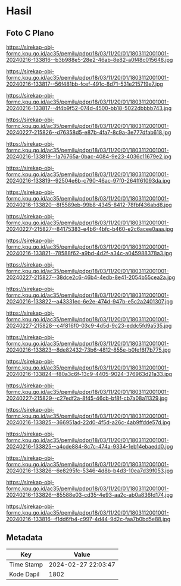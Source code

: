 # Hasil

## Foto C Plano

https://sirekap-obj-formc.kpu.go.id/ac35/pemilu/pdpr/18/03/11/20/01/1803112001001-20240216-133816--b3b988e5-28e2-46ab-8e82-a0f48c015648.jpg

https://sirekap-obj-formc.kpu.go.id/ac35/pemilu/pdpr/18/03/11/20/01/1803112001001-20240216-133817--56f481bb-fcef-491c-8d71-531e215719e7.jpg

https://sirekap-obj-formc.kpu.go.id/ac35/pemilu/pdpr/18/03/11/20/01/1803112001001-20240216-133817--4f4b9f52-074d-4500-bb18-5022dbbbb743.jpg

https://sirekap-obj-formc.kpu.go.id/ac35/pemilu/pdpr/18/03/11/20/01/1803112001001-20240227-215826--d76358d5-e87b-4fa7-8c9a-3e777dfab618.jpg

https://sirekap-obj-formc.kpu.go.id/ac35/pemilu/pdpr/18/03/11/20/01/1803112001001-20240216-133819--1a76765a-0bac-4084-9e23-4036c11679e2.jpg

https://sirekap-obj-formc.kpu.go.id/ac35/pemilu/pdpr/18/03/11/20/01/1803112001001-20240216-133819--92504e6b-c790-46ac-97f0-264ff61093da.jpg

https://sirekap-obj-formc.kpu.go.id/ac35/pemilu/pdpr/18/03/11/20/01/1803112001001-20240216-133820--8f5589eb-99b8-4345-8412-78fbf436abd8.jpg

https://sirekap-obj-formc.kpu.go.id/ac35/pemilu/pdpr/18/03/11/20/01/1803112001001-20240227-215827--84175383-e4b6-4bfc-b460-e2c6acee0aaa.jpg

https://sirekap-obj-formc.kpu.go.id/ac35/pemilu/pdpr/18/03/11/20/01/1803112001001-20240216-133821--78588f62-a9bd-4d2f-a34c-a045988378a3.jpg

https://sirekap-obj-formc.kpu.go.id/ac35/pemilu/pdpr/18/03/11/20/01/1803112001001-20240227-215827--38dce2c6-46b4-4edb-8e41-2054b55cea2a.jpg

https://sirekap-obj-formc.kpu.go.id/ac35/pemilu/pdpr/18/03/11/20/01/1803112001001-20240216-133822--a43331ec-6e2e-474d-947b-e5c2a2401307.jpg

https://sirekap-obj-formc.kpu.go.id/ac35/pemilu/pdpr/18/03/11/20/01/1803112001001-20240227-215828--c4f816f0-03c9-4d5d-9c23-eddc5fd9a535.jpg

https://sirekap-obj-formc.kpu.go.id/ac35/pemilu/pdpr/18/03/11/20/01/1803112001001-20240216-133823--8de82432-73b6-4812-855e-b0fef6f7b775.jpg

https://sirekap-obj-formc.kpu.go.id/ac35/pemilu/pdpr/18/03/11/20/01/1803112001001-20240216-133824--f80a3c6f-13c9-4405-9024-376963d21a33.jpg

https://sirekap-obj-formc.kpu.go.id/ac35/pemilu/pdpr/18/03/11/20/01/1803112001001-20240227-215829--c27edf2a-8f45-46cb-bf8f-cb7a08a11329.jpg

https://sirekap-obj-formc.kpu.go.id/ac35/pemilu/pdpr/18/03/11/20/01/1803112001001-20240216-133825--366951ad-22d0-4f5d-a26c-4ab9ffdde57d.jpg

https://sirekap-obj-formc.kpu.go.id/ac35/pemilu/pdpr/18/03/11/20/01/1803112001001-20240216-133825--a4cde884-8c7c-474a-9334-1eb14ebaedd0.jpg

https://sirekap-obj-formc.kpu.go.id/ac35/pemilu/pdpr/18/03/11/20/01/1803112001001-20240216-133826--6e8295fc-5346-4d8b-b4d3-10ea7d39f053.jpg

https://sirekap-obj-formc.kpu.go.id/ac35/pemilu/pdpr/18/03/11/20/01/1803112001001-20240216-133826--85588e03-cd35-4e93-aa2c-ab0a836fd174.jpg

https://sirekap-obj-formc.kpu.go.id/ac35/pemilu/pdpr/18/03/11/20/01/1803112001001-20240216-133816--f1dd6fb4-c997-4d44-9d2c-faa7b0bd5e88.jpg


## Metadata

| Key        | Value               |
| ---------- | ------------------- |
| Time Stamp | 2024-02-27 22:03:47 |
| Kode Dapil | 1802                |



